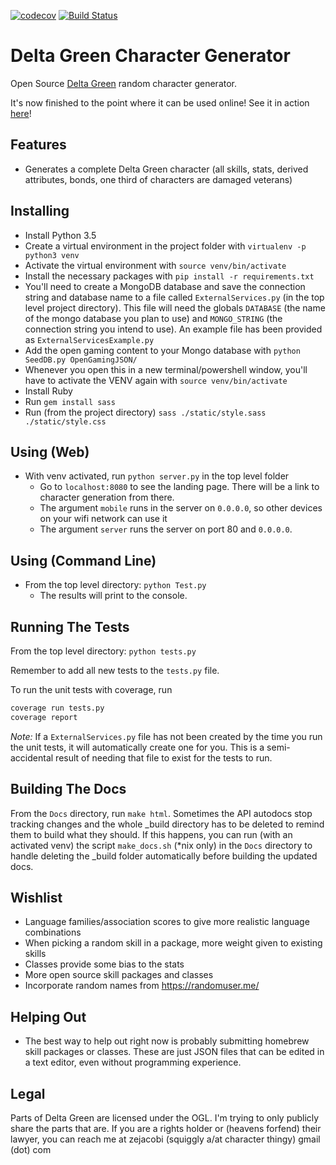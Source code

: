 [![codecov](https://codecov.io/gh/zejacobi/DeltaGreen/branch/master/graph/badge.svg)](https://codecov.io/gh/zejacobi/DeltaGreen)
[![Build Status](https://travis-ci.org/zejacobi/DeltaGreen.svg?branch=master)](https://travis-ci.org/zejacobi/DeltaGreen)

# Delta Green Character Generator
Open Source [Delta Green](http://www.delta-green.com/) random character generator.

It's now finished to the point where it can be used online!
See it in action [here](http://deltagreen.zachjacobi.com)!

## Features
* Generates a complete Delta Green character (all skills, stats, derived attributes, bonds, one 
third of characters are damaged veterans)

## Installing
* Install Python 3.5
* Create a virtual environment in the project folder with `virtualenv -p python3 venv`
* Activate the virtual environment with `source venv/bin/activate`
* Install the necessary packages with `pip install -r requirements.txt`
* You'll need to create a MongoDB database and save the connection string and database name to a
file called `ExternalServices.py` (in the top level project directory). This file will need the 
globals `DATABASE` (the name of the mongo database you plan to use) and `MONGO_STRING` 
(the connection string you intend to use). An example file has been provided as 
`ExternalServicesExample.py`
* Add the open gaming content to your Mongo database with `python SeedDB.py OpenGamingJSON/`
* Whenever you open this in a new terminal/powershell window, you'll have to activate the VENV again
with `source venv/bin/activate`
* Install Ruby
* Run `gem install sass`
* Run (from the project directory) `sass ./static/style.sass ./static/style.css`

## Using (Web)
* With venv activated, run `python server.py` in the top level folder
    * Go to `localhost:8080` to see the landing page. There will be a link to character
    generation from there.
    * The argument `mobile` runs in the server on `0.0.0.0`, so other devices on your
    wifi network can use it
    * The argument `server` runs the server on port 80 and `0.0.0.0`.

## Using (Command Line)
* From the top level directory: `python Test.py`
    * The results will print to the console.

## Running The Tests
From the top level directory: `python tests.py`

Remember to add all new tests to the `tests.py` file.

To run the unit tests with coverage, run
```bash
coverage run tests.py
coverage report
```

*Note:* If a `ExternalServices.py` file has not been created by the time you run the unit tests,
it will automatically create one for you. This is a semi-accidental result of needing that file
to exist for the tests to run. 

## Building The Docs
From the `Docs` directory, run `make html`. 
Sometimes the API autodocs stop tracking changes and the whole _build directory has to be deleted
to remind them to build what they should. If this happens, you can run (with an activated venv) the
script `make_docs.sh` (*nix only) in the `Docs` directory to handle deleting the _build folder
automatically before building the updated docs.

## Wishlist
* Language families/association scores to give more realistic language combinations
* When picking a random skill in a package, more weight given to existing skills
* Classes provide some bias to the stats
* More open source skill packages and classes
* Incorporate random names from https://randomuser.me/

## Helping Out
* The best way to help out right now is probably submitting homebrew skill packages or classes.
These are just JSON files that can be edited in a text editor, even without programming experience.

## Legal
Parts of Delta Green are licensed under the OGL. I'm trying to only publicly share the parts that
are. If you are a rights holder or (heavens forfend) their lawyer, you can reach me at 
zejacobi (squiggly a/at character thingy) gmail (dot) com